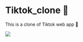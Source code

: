 # Tiktok_clone :speech_balloon:
This is a clone of Tiktok web app :partying_face:	

![](https://i.imgur.com/NxyMbjD.jpg)


